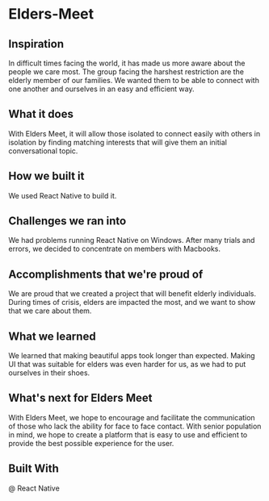 # Elders-Meet

## Inspiration
In difficult times facing the world, it has made us more aware about the people we care most. The group facing the harshest restriction are the elderly member of our families. We wanted them to be able to connect with one another and ourselves in an easy and efficient way.

## What it does
With Elders Meet, it will allow those isolated to connect easily with others in isolation by finding matching interests that will give them an initial conversational topic.

## How we built it
We used React Native to build it.

## Challenges we ran into
We had problems running React Native on Windows. After many trials and errors, we decided to concentrate on members with Macbooks.

## Accomplishments that we're proud of
We are proud that we created a project that will benefit elderly individuals. During times of crisis, elders are impacted the most, and we want to show that we care about them.

## What we learned
We learned that making beautiful apps took longer than expected. Making UI that was suitable for elders was even harder for us, as we had to put ourselves in their shoes.

## What's next for Elders Meet
With Elders Meet, we hope to encourage and facilitate the communication of those who lack the ability for face to face contact. With senior population in mind, we hope to create a platform that is easy to use and efficient to provide the best possible experience for the user.

## Built With

@ React Native
